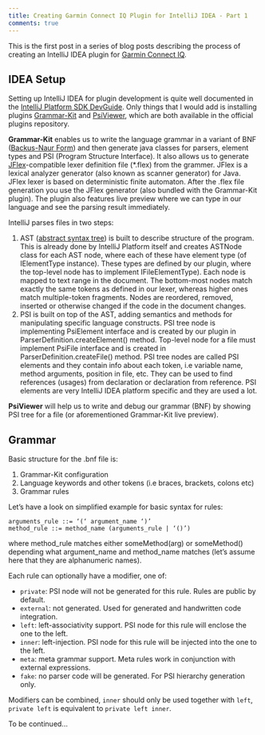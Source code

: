 ```yaml
---
title: Creating Garmin Connect IQ Plugin for IntelliJ IDEA - Part 1
comments: true
---
```


This is the first post in a series of blog posts describing the process of creating an IntelliJ IDEA plugin for [Garmin Connect IQ](http://developer.garmin.com/connect-iq/overview).

## IDEA Setup

Setting up IntelliJ IDEA for plugin development is quite well documented in the [IntelliJ Platform SDK DevGuide](http://www.jetbrains.org/intellij/sdk/docs/basics/getting_started/setting_up_environment.html). Only things that I would add is installing plugins [Grammar-Kit](https://github.com/JetBrains/Grammar-Kit) and [PsiViewer](https://github.com/cmf/psiviewer), which are both available in the official plugins repository.

**Grammar-Kit** enables us to write the language grammar in a variant of BNF ([Backus-Naur Form](https://en.wikipedia.org/wiki/Backus%E2%80%93Naur_Form)) and then generate java classes for parsers, element types and PSI (Program Structure Interface).
It also allows us to generate [JFlex](http://jflex.de/)-compatible lexer definition file (*.flex) from the grammer. JFlex is a lexical analyzer generator (also known as scanner generator) for Java. JFlex lexer is based on deterministic finite automaton. After the .flex file generation you use the JFlex generator (also bundled with the Grammar-Kit plugin). The plugin also features live preview where we can type in our language and see the parsing result immediately.

<!--more-->

IntelliJ parses files in two steps:

1. AST ([abstract syntax tree](https://en.wikipedia.org/wiki/Abstract_syntax_tree)) is built to describe structure of the program. This is already done by IntelliJ Platform itself and creates ASTNode class for each AST node, where each of these have element type (of IElementType instance). These types are defined by our plugin, where the top-level node has to implement IFileElementType). Each node is mapped to text range in the document. The bottom-most nodes match exactly the same tokens as defined in our lexer, whereas higher ones match multiple-token fragments. Nodes are reordered, removed, inserted or otherwise changed if the code in the document changes.
2. PSI is built on top of the AST, adding semantics and methods for manipulating specific language constructs. PSI tree node is implementing PsiElement interface and is created by our plugin in ParserDefinition.createElement() method. Top-level node for a file must implement PsiFile interface and is created in ParserDefinition.createFile() method. PSI tree nodes are called PSI elements and they contain info about each token, i.e variable name, method arguments, position in file, etc. They can be used to find references  (usages) from declaration or declaration from reference. PSI elements are very IntelliJ IDEA platform specific and they are used a lot.

**PsiViewer** will help us to write and debug our grammar (BNF) by showing PSI tree for a file (or aforementioned Grammar-Kit live preview). 


## Grammar
Basic structure for the .bnf file is:

1. Grammar-Kit configuration
2. Language keywords and other tokens (i.e braces, brackets, colons etc)
3. Grammar rules

Let’s have a look on simplified example for basic syntax for rules:

    arguments_rule ::= ‘(‘ argument_name ‘)’
    method_rule ::= method_name (arguments_rule | ‘()’)

where method_rule matches either someMethod(arg) or someMethod() depending what argument_name and method_name matches (let’s assume here that they are alphanumeric names).

Each rule can optionally have a modifier, one of:

- `private`: PSI node will not be generated for this rule. Rules are public by default.
- `external`: not generated. Used for generated and handwritten code integration.
- `left`: left-associativity support. PSI node for this rule will enclose the one to the left.
- `inner`: left-injection. PSI node for this rule will be injected into the one to the left.
- `meta`: meta grammar support. Meta rules work in conjunction with external expressions.
- `fake`: no parser code will be generated. For PSI hierarchy generation only.

Modifiers can be combined, `inner` should only be used together with `left`, `private left` is equivalent to `private left inner`.



To be continued...
